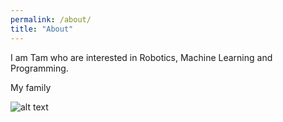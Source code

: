 ```yaml
---
permalink: /about/
title: "About"
---
```


I am Tam who are interested in Robotics, Machine Learning and Programming.

My family

![alt text](/images/Family2019.JPG)

